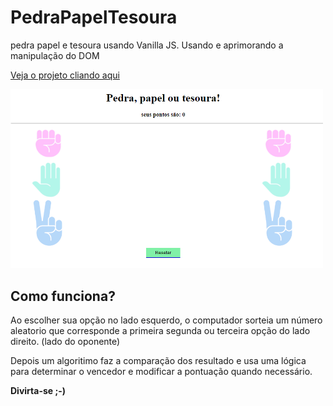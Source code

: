 # PedraPapelTesoura
pedra papel e tesoura usando Vanilla JS. Usando e aprimorando a manipulação do DOM

<a href="//HeldersSanto.gitub.io/PedraPapelTesoura">Veja o projeto cliando aqui</a>

<img src=PedraPapelTesoura.png width=500px/>

## Como funciona?

Ao escolher sua opção no lado esquerdo, o computador sorteia um número aleatorio que corresponde a primeira segunda ou terceira opção
do lado direito. (lado do oponente)

Depois um algoritimo faz a comparação dos resultado e usa uma lógica para determinar o vencedor e modificar a pontuação quando necessário.

__Divirta-se ;-)__
